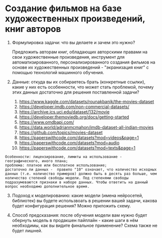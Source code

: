 # Создание фильмов на базе художественных произведений, книг авторов
  1. Формулировка задачи: что вы делаете и зачем это нужно?
     
     Предложить авторам книг, обладающих авторскими правами на свои художественные произведения, инструмент для автоматизированного, персонализированного создания фильмов на основе их художественных произведений - "экранизация книг" с помощью технологий машинного обучения.

     
  2. Данные: откуда вы их собираетесь брать (конкретные ссылки), какие у них есть особенности, что может стать проблемой, почему этих данных достаточно для решения поставленной задачи?
     
     1) https://www.kaggle.com/datasets/rounakbanik/the-movies-dataset 
     2) https://developer.imdb.com/non-commercial-datasets/
     3) https://archive.ics.uci.edu/dataset/132/movie
     4) https://developer.themoviedb.org/docs/getting-started
     5) https://www.omdbapi.com/
     6) https://data.world/adrianmcmahon/imdb-dataset-all-indian-movies
     7) https://github.com/topics/movies-dataset
     8) https://paperswithcode.com/datasets?mod=videos&page=1
     9) https://paperswithcode.com/datasets?mod=audio
     10) https://paperswithcode.com/datasets?mod=texts&page=1
         
    

    Особенности: лицензирование, лимиты на использование - географического, иного плана; 
    проблема: платное или бесплатное использование; 
    достаточно ли данных -  правило "10" означает, что количество исходных данных (т.е. количество примеров) должно быть в десять раз больше, чем количество степеней свободы модели. Под степенями свободы подразумеваются признаки в наборе данных. Чтобы ответить на данный 
    вопрос необходимо дополнительное время.
      
  3. Подоход к моделированию: какие модели (имена нейросетей, библиотек) вы будете использвоать в решении вашей задачи, какова будет конфигурация решения? Можно приложить схему.

 
  4. Способ предсказания: после обучения модели вам нужно будет обернуть модель в продакшен пайплайн - какие шаги в нём необходимы, как вы видите финальное применение? Схема также не будет лишней.
